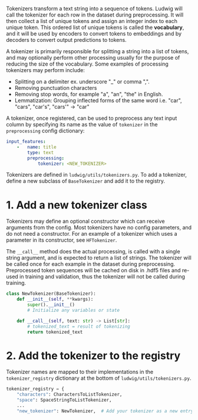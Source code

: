 Tokenizers transform a text string into a sequence of tokens. Ludwig will call the tokenizer for each row in the dataset
during preprocessing. It will then collect a list of unique tokens and assign an integer index to each unique token.
This ordered list of unique tokens is called the __vocabulary__, and it will be used by encoders to convert tokens to
embeddings and by decoders to convert output predictions to tokens.

A tokenizer is primarily responsible for splitting a string into a list of tokens, and may optionally perform other
processing usually for the purpose of reducing the size of the vocabulary. Some examples of processing tokenizers may
perform include:

- Splitting on a delimiter ex. underscore "_" or comma ",".
- Removing punctuation characters
- Removing stop words, for example "a", "an", "the" in English.
- Lemmatization: Grouping inflected forms of the same word i.e. "car", "cars", "car's", "cars'" -> "car"

A tokenizer, once registered, can be used to preprocess any text input column by specifying its name as the value of
`tokenizer` in the `preprocessing` config dictionary:

```yaml
input_features:
    -   name: title
        type: text
        preprocessing:
            tokenizer: <NEW_TOKENIZER>
```

Tokenizers are defined in `ludwig/utils/tokenizers.py`. To add a tokenizer, define a new subclass of `BaseTokenizer` and
add it to the registry.

# 1. Add a new tokenizer class

Tokenizers may define an optional constructor which can receive arguments from the config. Most tokenizers have no
config parameters, and do not need a constructor. For an example of a tokenizer which uses a parameter in its
constructor, see `HFTokenizer`.

The `__call__` method does the actual processing, is called with a single string argument, and is expected to return a
list of strings. The tokenizer will be called once for each example in the dataset during preprocessing. Preprocessed
token sequences will be cached on disk in .hdf5 files and re-used in training and validation, thus the tokenizer will
not be called during training.

```python
class NewTokenizer(BaseTokenizer):
    def __init__(self, **kwargs):
        super().__init__()
        # Initialize any variables or state

    def __call__(self, text: str) -> List[str]:
        # tokenized_text = result of tokenizing
        return tokenized_text
```

# 2. Add the tokenizer to the registry

Tokenizer names are mapped to their implementations in the `tokenizer_registry` dictionary at the bottom of
`ludwig/utils/tokenizers.py`.

```python
tokenizer_registry = {
    "characters": CharactersToListTokenizer,
    "space": SpaceStringToListTokenizer,
    ...
    "new_tokenizer": NewTokenizer,  # Add your tokenizer as a new entry in the registry.
```
